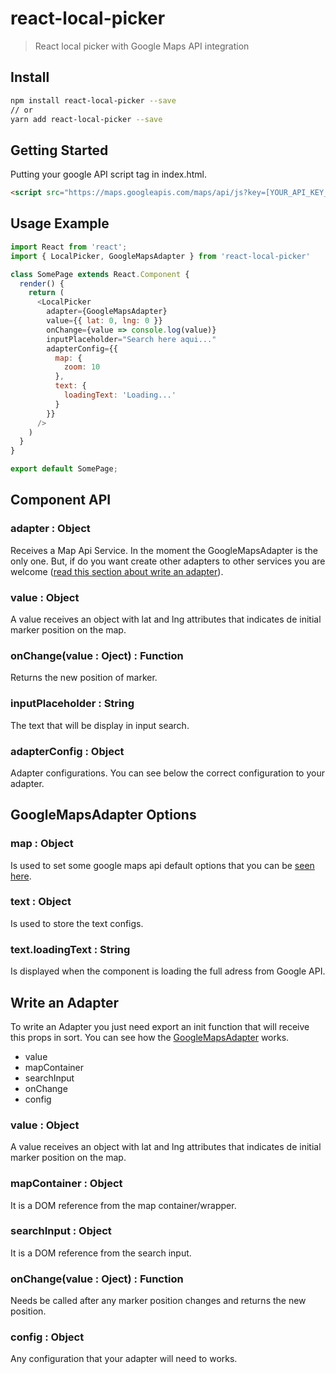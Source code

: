 # react-local-picker
> React local picker with Google Maps API integration

## Install
```bash
npm install react-local-picker --save
// or
yarn add react-local-picker --save
```

## Getting Started
Putting your google API script tag in index.html.
```html
<script src="https://maps.googleapis.com/maps/api/js?key=[YOUR_API_KEY_HERE]&libraries=places"></script>
```
## Usage Example
```javascript
import React from 'react';
import { LocalPicker, GoogleMapsAdapter } from 'react-local-picker'

class SomePage extends React.Component {
  render() {
    return (
      <LocalPicker
        adapter={GoogleMapsAdapter}
        value={{ lat: 0, lng: 0 }}
        onChange={value => console.log(value)}
        inputPlaceholder="Search here aqui..."
        adapterConfig={{
          map: {
            zoom: 10
          },
          text: {
            loadingText: 'Loading...'
          }
        }}
      />
    )
  }
}

export default SomePage;
```
## Component API
### adapter : Object
Receives a Map Api Service. In the moment the GoogleMapsAdapter is the only one. But, if do you want create other adapters to other services you are welcome ([read this section about write an adapter](#write-an-adapter)).
### value : Object
A value receives an object with lat and lng attributes that indicates de initial marker position on the map.
### onChange(value : Oject) : Function
Returns the new position of marker.
### inputPlaceholder : String
The text that will be display in input search.
### adapterConfig : Object
Adapter configurations. You can see below the correct configuration to your adapter.

## GoogleMapsAdapter Options
### map : Object
Is used to set some google maps api default options that you can be [seen here](https://developers.google.com/maps/documentation/javascript/).
### text : Object
Is used to store the text configs.
### text.loadingText : String
Is displayed when the component is loading the full adress from Google API.

## Write an Adapter
To write an Adapter you just need export an init function that will receive this props in sort. You can see how the [GoogleMapsAdapter](https://github.com/Enegrecer/react-local-picker/blob/master/src/lib/GoogleMapsAdapter.js) works.
- value
- mapContainer
- searchInput
- onChange
- config

### value : Object
A value receives an object with lat and lng attributes that indicates de initial marker position on the map.
### mapContainer : Object
It is a DOM reference from the map container/wrapper.
### searchInput : Object
It is a DOM reference from the search input.
### onChange(value : Oject) : Function
Needs be called after any marker position changes and returns the new position.
### config : Object
Any configuration that your adapter will need to works.
